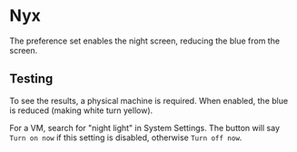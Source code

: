 # Nyx

The preference set enables the night screen, reducing the blue from the screen.

## Testing

To see the results, a physical machine is required. When enabled, the blue is reduced (making white turn yellow).

For a VM, search for "night light" in System Settings. The button will say `Turn on now` if this setting is disabled,
otherwise `Turn off now`.

